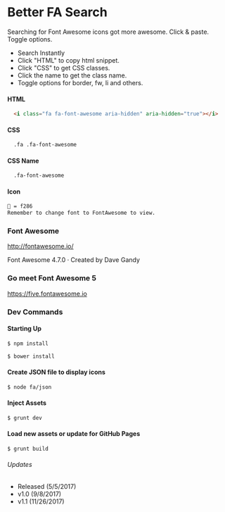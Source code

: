 # Better FA Search

Searching for Font Awesome icons got more awesome. Click & paste. Toggle options.

  - Search Instantly
  - Click "HTML" to copy html snippet.
  - Click "CSS" to get CSS classes.
  - Click the name to get the class name.
  - Toggle options for border, fw, li and others.

#### HTML
```html
  <i class="fa fa-font-awesome aria-hidden" aria-hidden="true"></i>
```

#### CSS
```txt
  .fa .fa-font-awesome
```
#### CSS Name
```txt
  .fa-font-awesome
```
#### Icon
```txt
 = f286
Remember to change font to FontAwesome to view.
```

### Font Awesome
http://fontawesome.io/

Font Awesome 4.7.0 · Created by Dave Gandy

### Go meet Font Awesome 5
https://five.fontawesome.io


### Dev Commands

#### Starting Up
```sh
$ npm install
```

```sh
$ bower install
```

#### Create JSON file to display icons
```sh
$ node fa/json
```

#### Inject Assets
```sh
$ grunt dev
```

#### Load new assets or update for GitHub Pages
```sh
$ grunt build
```

###### Updates
  - Released (5/5/2017)
  - v1.0 (9/8/2017)
  - v1.1 (11/26/2017)
